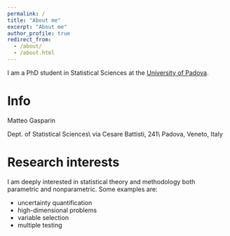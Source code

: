 ```yaml
---
permalink: /
title: "About me"
excerpt: "About me"
author_profile: true
redirect_from: 
  - /about/
  - /about.html
---
```


I am a PhD student in Statistical Sciences at the [University of Padova](https://www.stat.unipd.it). 

# Info
Matteo Gasparin

Dept. of Statistical Sciences\\
via Cesare Battisti, 241\\
Padova, Veneto, Italy

# Research interests
I am deeply interested in statistical theory and methodology both parametric and nonparametric. Some examples are:
- uncertainty quantification 
- high-dimensional problems 
- variable selection 
- multiple testing 
